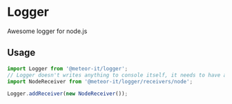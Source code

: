 # Logger
Awesome logger for node.js

## Usage
```js
import Logger from '@meteor-it/logger';
// Logger doesn't writes anything to console itself, it needs to have at least one receiver
import NodeReceiver from '@meteor-it/logger/receivers/node';

Logger.addReceiver(new NodeReceiver());
```